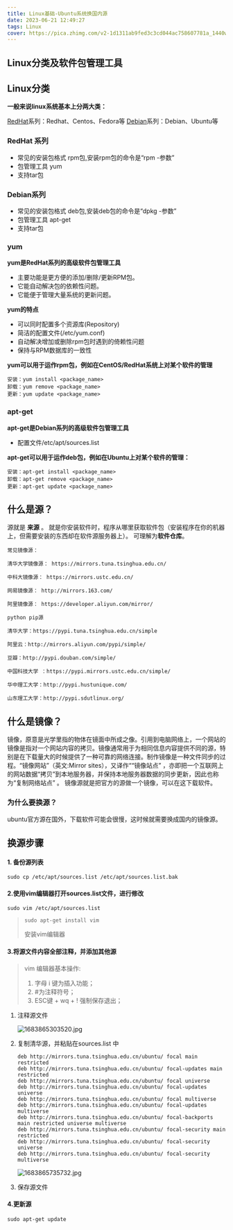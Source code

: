 ```yaml
---
title: Linux基础-Ubuntu系统换国内源
date: 2023-06-21 12:49:27
tags: Linux
cover: https://pica.zhimg.com/v2-1d1311ab9fed3c3cd044ac758607781a_1440w.jpg?source=172ae18b
---
```


## Linux分类及软件包管理工具

## Linux分类

**一般来说linux系统基本上分两大类：**

[RedHat](https://juejin.cn/search?query=RedHat&type=0)系列：Redhat、Centos、Fedora等
[Debian](https://juejin.cn/search?query=Debian&type=0)系列：Debian、Ubuntu等

### RedHat 系列

- 常见的安装包格式 rpm包,安装rpm包的命令是“rpm -参数”
- 包管理工具 yum
- 支持tar包

### Debian系列

- 常见的安装包格式 deb包,安装deb包的命令是“dpkg -参数”
- 包管理工具 apt-get
- 支持tar包

### yum

**yum是RedHat系列的高级软件包管理工具**

- 主要功能是更方便的添加/删除/更新RPM包。
- 它能自动解决包的依赖性问题。
- 它能便于管理大量系统的更新问题。

**yum的特点**

- 可以同时配置多个资源库(Repository)
- 简洁的配置文件(/etc/yum.conf)
- 自动解决增加或删除rpm包时遇到的倚赖性问题
- 保持与RPM数据库的一致性

**yum可以用于运作rpm包，例如在CentOS/RedHat系统上对某个软件的管理**

```shell
安装：yum install <package_name>
卸载：yum remove <package_name>
更新：yum update <package_name>
```

### apt-get

**apt-get是Debian系列的高级软件包管理工具**

- 配置文件/etc/apt/sources.list

**apt-get可以用于运作deb包，例如在Ubuntu上对某个软件的管理：**

```shell
安装：apt-get install <package_name>
卸载：apt-get remove <package_name>
更新：apt-get update <package_name>
```

## 什么是源？

源就是 **来源** 。
就是你安装软件时，程序从哪里获取软件包（安装程序在你的机器上，但需要安装的东西却在软件源服务器上）。
可理解为**软件仓库**。

```shell
常见镜像源：

清华大学镜像源： https://mirrors.tuna.tsinghua.edu.cn/

中科大镜像源： https://mirrors.ustc.edu.cn/

网易镜像源： http://mirrors.163.com/

阿里镜像源： https://developer.aliyun.com/mirror/

python pip源

清华大学：https://pypi.tuna.tsinghua.edu.cn/simple

阿里云：http://mirrors.aliyun.com/pypi/simple/

豆瓣：http://pypi.douban.com/simple/

中国科技大学 ：https://pypi.mirrors.ustc.edu.cn/simple/

华中理工大学：http://pypi.hustunique.com/

山东理工大学：http://pypi.sdutlinux.org/
```

## 什么是镜像？

镜像，原意是光学里指的物体在镜面中所成之像。引用到电脑网络上，一个网站的镜像是指对一个网站内容的拷贝。镜像通常用于为相同信息内容提供不同的源，特别是在下载量大的时候提供了一种可靠的网络连接。制作镜像是一种文件同步的过程。“镜像网站”（英文:Mirror sites），又译作““镜像站点” ，亦即把一个互联网上的网站数据“拷贝”到本地服务器，并保持本地服务器数据的同步更新，因此也称为“复制网络站点” 。
镜像源就是把官方的源做一个镜像，可以在这下载软件。

### 为什么要换源？

ubuntu官方源在国外，下载软件可能会很慢，这时候就需要换成国内的镜像源。

## 换源步骤

#### 1. 备份源列表

```shell
sudo cp /etc/apt/sources.list /etc/apt/sources.list.bak
```

#### 2.使用vim编辑器打开sources.list文件，进行修改

```shell
sudo vim /etc/apt/sources.list
```

> ```shell
> sudo apt-get install vim
> ```
>
> 安装vim编辑器

#### 3.将源文件内容全部注释，并添加其他源

> vim 编辑器基本操作:
>
> 1. 字母 i 键为插入功能；
> 2. \#为注释符号；
> 3. ESC键 + wq + ! 强制保存退出；

1. 注释源文件

   ![1683865303520.jpg](https://p3-juejin.byteimg.com/tos-cn-i-k3u1fbpfcp/6934f8b2b0b14ecc82a265a35c2e5c49~tplv-k3u1fbpfcp-watermark.image)

2. 复制清华源，并粘贴在sources.list 中

   ```shell
   deb http://mirrors.tuna.tsinghua.edu.cn/ubuntu/ focal main restricted
   deb http://mirrors.tuna.tsinghua.edu.cn/ubuntu/ focal-updates main restricted
   deb http://mirrors.tuna.tsinghua.edu.cn/ubuntu/ focal universe
   deb http://mirrors.tuna.tsinghua.edu.cn/ubuntu/ focal-updates universe
   deb http://mirrors.tuna.tsinghua.edu.cn/ubuntu/ focal multiverse
   deb http://mirrors.tuna.tsinghua.edu.cn/ubuntu/ focal-updates multiverse
   deb http://mirrors.tuna.tsinghua.edu.cn/ubuntu/ focal-backports main restricted universe multiverse
   deb http://mirrors.tuna.tsinghua.edu.cn/ubuntu/ focal-security main restricted
   deb http://mirrors.tuna.tsinghua.edu.cn/ubuntu/ focal-security universe
   deb http://mirrors.tuna.tsinghua.edu.cn/ubuntu/ focal-security multiverse
   ```

   

   ![1683865735732.jpg](https://p6-juejin.byteimg.com/tos-cn-i-k3u1fbpfcp/cf21ec905a3a4bbdbf1b133fa3a94132~tplv-k3u1fbpfcp-watermark.image)

3. 保存源文件

#### 4.更新源

```shell
sudo apt-get update
```

